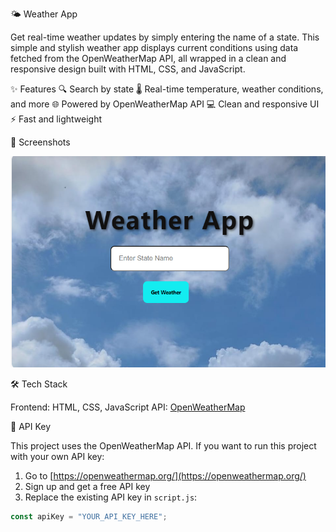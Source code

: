 🌤️ Weather App

Get real-time weather updates by simply entering the name of a state. This simple and stylish weather app displays current conditions using data fetched from the OpenWeatherMap API, all wrapped in a clean and responsive design built with HTML, CSS, and JavaScript.



✨ Features
🔍 Search by state
🌡️ Real-time temperature, weather       conditions, and more
🌐 Powered by OpenWeatherMap API
💻 Clean and responsive UI
⚡ Fast and lightweight


📸 Screenshots


![Weather App Screenshot](images/Screenshot.png)



🛠️ Tech Stack

Frontend: HTML, CSS, JavaScript
API: [OpenWeatherMap](https://openweathermap.org/)

🔑 API Key

This project uses the OpenWeatherMap API. If you want to run this project with your own API key:

1. Go to [https://openweathermap.org/](https://openweathermap.org/)
2. Sign up and get a free API key
3. Replace the existing API key in `script.js`:

```javascript
const apiKey = "YOUR_API_KEY_HERE";


